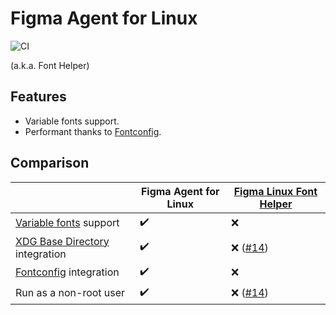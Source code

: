 # Figma Agent for Linux

![CI](https://github.com/neetly/figma-agent-linux/workflows/CI/badge.svg)

(a.k.a. Font Helper)

## Features

- Variable fonts support.
- Performant thanks to [Fontconfig][].

## Comparison

|                                    | Figma Agent for Linux | [Figma Linux Font Helper][] |
| ---------------------------------- | --------------------- | --------------------------- |
| [Variable fonts][] support         | ✔️                    | ❌                          |
| [XDG Base Directory][] integration | ✔️                    | ❌ ([#14][])                |
| [Fontconfig][] integration         | ✔️                    | ❌                          |
| Run as a non-root user             | ✔️                    | ❌ ([#14][])                |

[figma linux font helper]: https://github.com/Figma-Linux/figma-linux-font-helper
[variable fonts]: https://www.figma.com/typography/variable-fonts/
[xdg base directory]: https://specifications.freedesktop.org/basedir-spec/basedir-spec-latest.html
[fontconfig]: https://www.freedesktop.org/wiki/Software/fontconfig/
[#14]: https://github.com/Figma-Linux/figma-linux-font-helper/issues/14
